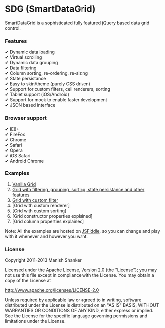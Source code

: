 SDG (SmartDataGrid)
===================

SmartDataGrid is a sophisticated fully featured jQuery based data grid control.

### Features
&#10004; Dynamic data loading <br/>
&#10004; Virtual scrolling <br/>
&#10004; Dynamic data grouping <br/>
&#10004; Data filtering <br/>
&#10004; Column sorting, re-ordering, re-sizing <br/>
&#10004; State persistance <br/>
&#10004; Easy to skin/theme (purely CSS driven) <br/>
&#10004; Support for custom filters, cell renderers, sorting <br/>
&#10004; Tablet support (iOS/Android) <br/>
&#10004; Support for mock to enable faster development <br/>
&#10004; JSON based interface <br/>

### Browser support
&#10004; IE8+ <br/>
&#10004; FireFox  <br/>
&#10004; Chrome <br/>
&#10004; Safari <br/>
&#10004; Opera <br/>
&#10004; iOS Safari <br/>
&#10004; Android Chrome <br/>

### Examples

1. [Vanilla Grid](http://fiddle.jshell.net/PB7f6/show/light/)
2. [Grid with filtering, grouping, sorting, state persistance and other features](http://fiddle.jshell.net/LyfYV/show/light/)
3. [Grid with custom filter](http://fiddle.jshell.net/pbY7u/3/show/)
4. [Grid with custom renderer]
5. [Grid with custom sorting]
5. [Grid constructor properties explained]
6. [Grid column properties explained]

Note: All the examples are hosted on [JSFiddle](http://jsfiddle.net/), so you can change and play with it whenever and however you want. 

### License

Copyright 2011-2013 Manish Shanker

Licensed under the Apache License, Version 2.0 (the "License");
you may not use this file except in compliance with the License.
You may obtain a copy of the License at

http://www.apache.org/licenses/LICENSE-2.0

Unless required by applicable law or agreed to in writing, software
distributed under the License is distributed on an "AS IS" BASIS,
WITHOUT WARRANTIES OR CONDITIONS OF ANY KIND, either express or implied.
See the License for the specific language governing permissions and
limitations under the License.

